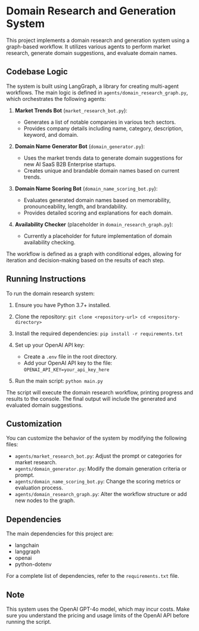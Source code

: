 # Domain Research and Generation System

This project implements a domain research and generation system using a graph-based workflow. It utilizes various agents to perform market research, generate domain suggestions, and evaluate domain names.

## Codebase Logic

The system is built using LangGraph, a library for creating multi-agent workflows. The main logic is defined in `agents/domain_research_graph.py`, which orchestrates the following agents:

1. **Market Trends Bot** (`market_research_bot.py`):
   - Generates a list of notable companies in various tech sectors.
   - Provides company details including name, category, description, keyword, and domain.

2. **Domain Name Generator Bot** (`domain_generator.py`):
   - Uses the market trends data to generate domain suggestions for new AI SaaS B2B Enterprise startups.
   - Creates unique and brandable domain names based on current trends.

3. **Domain Name Scoring Bot** (`domain_name_scoring_bot.py`):
   - Evaluates generated domain names based on memorability, pronounceability, length, and brandability.
   - Provides detailed scoring and explanations for each domain.

4. **Availability Checker** (placeholder in `domain_research_graph.py`):
   - Currently a placeholder for future implementation of domain availability checking.

The workflow is defined as a graph with conditional edges, allowing for iteration and decision-making based on the results of each step.

## Running Instructions

To run the domain research system:

1. Ensure you have Python 3.7+ installed.

2. Clone the repository:   ```
   git clone <repository-url>
   cd <repository-directory>   ```

3. Install the required dependencies:   ```
   pip install -r requirements.txt   ```

4. Set up your OpenAI API key:
   - Create a `.env` file in the root directory.
   - Add your OpenAI API key to the file:     ```
     OPENAI_API_KEY=your_api_key_here     ```

5. Run the main script:   ```
   python main.py   ```

The script will execute the domain research workflow, printing progress and results to the console. The final output will include the generated and evaluated domain suggestions.

## Customization

You can customize the behavior of the system by modifying the following files:

- `agents/market_research_bot.py`: Adjust the prompt or categories for market research.
- `agents/domain_generator.py`: Modify the domain generation criteria or prompt.
- `agents/domain_name_scoring_bot.py`: Change the scoring metrics or evaluation process.
- `agents/domain_research_graph.py`: Alter the workflow structure or add new nodes to the graph.

## Dependencies

The main dependencies for this project are:
- langchain
- langgraph
- openai
- python-dotenv

For a complete list of dependencies, refer to the `requirements.txt` file.

## Note

This system uses the OpenAI GPT-4o model, which may incur costs. Make sure you understand the pricing and usage limits of the OpenAI API before running the script.
